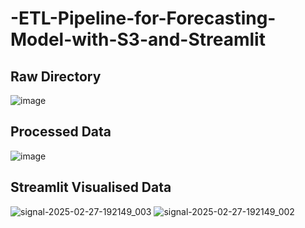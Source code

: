 # -ETL-Pipeline-for-Forecasting-Model-with-S3-and-Streamlit

## Raw Directory
![image](https://github.com/user-attachments/assets/8a6cfef5-0095-4d84-bca2-a695ab65050a)

## Processed Data 
![image](https://github.com/user-attachments/assets/ed9c4b7b-2dd3-4dba-8e35-a2c40d9f67d1)


## Streamlit Visualised Data 
![signal-2025-02-27-192149_003](https://github.com/user-attachments/assets/acc25fa3-92b4-4b9b-9c21-93c12453afaf)
![signal-2025-02-27-192149_002](https://github.com/user-attachments/assets/13cee2b5-d13c-4cc0-9b90-5f35c3574dbe)

